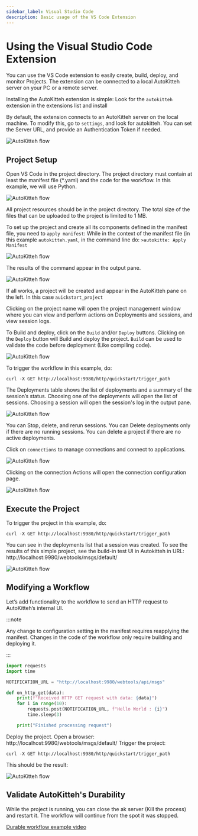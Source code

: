 ```yaml
---
sidebar_label: Visual Studio Code
description: Basic usage of the VS Code Extension
---
```


# Using the Visual Studio Code Extension

You can use the VS Code extension to easily create, build, deploy, and monitor Projects.
The extension can be connected to a local AutoKitteh server on your PC or a remote server.

Installing the AutoKitteh extension is simple: Look for the `autokitteh` extension in the extensions list and install

By default, the extension connects to an AutoKitteh server on the local machine. To modify this, go to `settings`, and look for autokitteh. You can set the Server URL, and provide an Authentication Token if needed.

![AutoKitteh flow](/img/vscode_settings.png)

## Project Setup

Open VS Code in the project directory. The project directory must contain at least the manifest file (\*.yaml) and the code for the workflow. In this example, we will use Python.

![AutoKitteh flow](/img/vscode_project_file.png)

All project resources should be in the project directory. The total size of the files that can be uploaded to the project is limited to 1 MB.

To set up the project and create all its components defined in the manifest file, you need to `apply manifest`:
While in the context of the manifest file (in this example `autokitteh.yaml`, in the command line do: `>autokitte: Apply Manifest`

![AutoKitteh flow](/img/vscode_apply_manifest.png)

The results of the command appear in the output pane.

![AutoKitteh flow](/img/vscode_after_apply.png)

If all works, a project will be created and appear in the AutoKitteh pane on the left. In this case `auickstart_project`

Clicking on the project name will open the project management window where you can view and perform actions on Deployments and sessions, and view session logs.

To Build and deploy, click on the `Build` and/or `Deploy` buttons.
Clicking on the `Deploy` button will Build and deploy the project. `Build` can be used to validate the code before deployment (Like compiling code).

![AutoKitteh flow](/img/vscode_after_deploy.png)

To trigger the workflow in this example, do:

```shell
curl -X GET http://localhost:9980/http/quickstart/trigger_path
```

The Deployments table shows the list of deployments and a summary of the session’s status.
Choosing one of the deployments will open the list of sessions.
Choosing a session will open the session's log in the output pane.

![AutoKitteh flow](/img/vscode_execute_workflow.png)

You can Stop, delete, and rerun sessions.
You can Delete deployments only if there are no running sessions.
You can delete a project if there are no active deployments.

Click on `connections` to manage connections and connect to applications.

![AutoKitteh flow](/img/vscode_connections.png)

Clicking on the connection Actions will open the connection configuration page.

![AutoKitteh flow](/img/slack_connection.png)

## Execute the Project

To trigger the project in this example, do:

```shell
curl -X GET http://localhost:9980/http/quickstart/trigger_path
```

You can see in the deployments list that a session was created.
To see the results of this simple project, see the build-in test UI in Autokitteh in URL:
http://localhost:9980/webtools/msgs/default/

![AutoKitteh flow](/img/experimental_ui.png)

## Modifying a Workflow

Let’s add functionality to the workflow to send an HTTP request to AutoKitteh’s internal UI.

:::note

Any change to configuration setting in the manifest requires reapplying the manifest. Changes in the code of the workflow only require building and deploying it.

:::

```python
import requests
import time

NOTIFICATION_URL = "http://localhost:9980/webtools/api/msgs"

def on_http_get(data):
    print(f"Received HTTP GET request with data: {data}")
    for i in range(10):
        requests.post(NOTIFICATION_URL, f"Hello World : {i}")
        time.sleep(3)

    print("Finished processing request")
```

Deploy the project.
Open a browser: http://localhost:9980/webtools/msgs/default/
Trigger the project:

```shell
curl -X GET http://localhost:9980/http/quickstart/trigger_path
```

This should be the result:

![AutoKitteh flow](/img/experimental_ui_10_runs.png)

## Validate AutoKitteh's Durability

While the project is running, you can close the ak server (Kill the process) and restart it.
The workflow will continue from the spot it was stopped.

[Durable workflow example video](https://youtu.be/xOcmMnput2Y)
